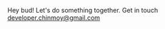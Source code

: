 Hey bud! Let's do something together. Get in touch developer.chinmoy@gmail.com

<!---
ProgChinu/ProgChinu is a ✨ special ✨ repository because its `README.md` (this file) appears on your GitHub profile.
You can click the Preview link to take a look at your changes.
--->
